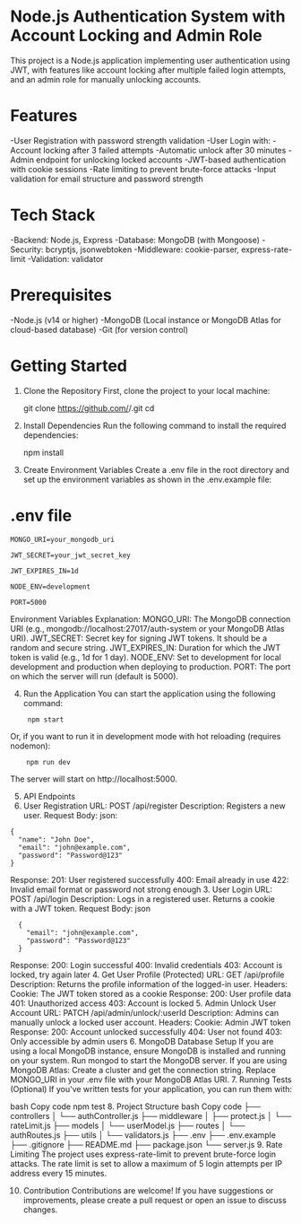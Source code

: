 # Node.js Authentication System with Account Locking and Admin Role
This project is a Node.js application implementing user authentication using JWT, with features like account locking after multiple failed login attempts, and an admin role for manually unlocking accounts.

# Features
  -User Registration with password strength validation
  -User Login with:
      -Account locking after 3 failed attempts
      -Automatic unlock after 30 minutes
  -Admin endpoint for unlocking locked accounts
  -JWT-based authentication with cookie sessions
  -Rate limiting to prevent brute-force attacks
  -Input validation for email structure and password strength

# Tech Stack
  -Backend: Node.js, Express
  -Database: MongoDB (with Mongoose)
  -Security: bcryptjs, jsonwebtoken
  -Middleware: cookie-parser, express-rate-limit
  -Validation: validator

# Prerequisites
  -Node.js (v14 or higher)
  -MongoDB (Local instance or MongoDB Atlas for cloud-based database)
  -Git (for version control)

# Getting Started

1. Clone the Repository
  First, clone the project to your local machine:

    git clone https://github.com/<your-username>/<repository-name>.git
    cd <repository-name>
    
2. Install Dependencies
  Run the following command to install the required dependencies:
  
    npm install
3. Create Environment Variables
  Create a .env file in the root directory and set up the environment variables as shown in the .env.example file:

# .env file
    MONGO_URI=your_mongodb_uri
    
    JWT_SECRET=your_jwt_secret_key
    
    JWT_EXPIRES_IN=1d
    
    NODE_ENV=development
    
    PORT=5000
  
  Environment Variables Explanation:
    MONGO_URI: The MongoDB connection URI (e.g., mongodb://localhost:27017/auth-system or your MongoDB Atlas URI).
    JWT_SECRET: Secret key for signing JWT tokens. It should be a random and secure string.
    JWT_EXPIRES_IN: Duration for which the JWT token is valid (e.g., 1d for 1 day).
    NODE_ENV: Set to development for local development and production when deploying to production.
    PORT: The port on which the server will run (default is 5000).

4. Run the Application
You can start the application using the following command:

        npm start
Or, if you want to run it in development mode with hot reloading (requires nodemon):

        npm run dev
The server will start on http://localhost:5000.

5. API Endpoints
  1. User Registration
    URL: POST /api/register
    Description: Registers a new user.
    Request Body:
    json:

    {
      "name": "John Doe",
      "email": "john@example.com",
      "password": "Password@123"
    }
  Response:
    201: User registered successfully
    400: Email already in use
    422: Invalid email format or password not strong enough
  3. User Login
    URL: POST /api/login
    Description: Logs in a registered user. Returns a cookie with a JWT token.
    Request Body:
    json
    
      {
        "email": "john@example.com",
        "password": "Password@123"
      }
      
  Response:
    200: Login successful
    400: Invalid credentials
    403: Account is locked, try again later
  4. Get User Profile (Protected)
    URL: GET /api/profile
    Description: Returns the profile information of the logged-in user.
    Headers:
    Cookie: The JWT token stored as a cookie
    Response:
    200: User profile data
    401: Unauthorized access
    403: Account is locked
5. Admin Unlock User Account
URL: PATCH /api/admin/unlock/:userId
Description: Admins can manually unlock a locked user account.
Headers:
Cookie: Admin JWT token
Response:
200: Account unlocked successfully
404: User not found
403: Only accessible by admin users
6. MongoDB Database Setup
If you are using a local MongoDB instance, ensure MongoDB is installed and running on your system.
Run mongod to start the MongoDB server.
If you are using MongoDB Atlas:
Create a cluster and get the connection string.
Replace MONGO_URI in your .env file with your MongoDB Atlas URI.
7. Running Tests (Optional)
If you've written tests for your application, you can run them with:

bash
Copy code
npm test
8. Project Structure
bash
Copy code
├── controllers
│   └── authController.js
├── middleware
│   ├── protect.js
│   └── rateLimit.js
├── models
│   └── userModel.js
├── routes
│   └── authRoutes.js
├── utils
│   └── validators.js
├── .env
├── .env.example
├── .gitignore
├── README.md
├── package.json
└── server.js
9. Rate Limiting
The project uses express-rate-limit to prevent brute-force login attacks. The rate limit is set to allow a maximum of 5 login attempts per IP address every 15 minutes.

10. Contribution
Contributions are welcome! If you have suggestions or improvements, please create a pull request or open an issue to discuss changes.

